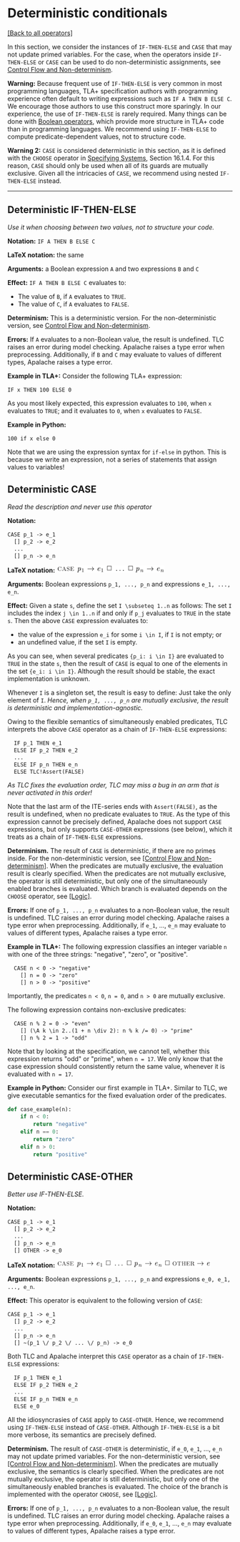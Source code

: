 # Deterministic conditionals

[[Back to all operators]](./standard-operators.md)

In this section, we consider the instances of `IF-THEN-ELSE` and `CASE` that
may not update primed variables. For the case, when the operators inside
`IF-THEN-ELSE` or `CASE` can be used to do non-deterministic assignments, see
[Control Flow and Non-determinism](control-and-nondeterminism.md).

**Warning:** Because frequent use of `IF-THEN-ELSE` is very common in most
programming languages, TLA+ specification authors with programming experience
often default to writing expressions such as `IF A THEN B ELSE C`.  We
encourage those authors to use this construct more sparingly.  In our
experience, the use of `IF-THEN-ELSE` is rarely required.  Many things can be
done with [Boolean operators](./booleans.md), which provide more structure in
TLA+ code than in programming languages.  We recommend using `IF-THEN-ELSE` to
compute predicate-dependent values, not to structure code.

**Warning 2:** `CASE` is considered deterministic in this
section, as it is defined with the `CHOOSE` operator in
[Specifying Systems], Section 16.1.4.
For this reason, `CASE` should only be used when all of its guards are mutually exclusive.
Given all the intricacies of `CASE`,
we recommend using nested `IF-THEN-ELSE` instead.

----------------------------------------------------------------------------

<a name="ite"></a>
## Deterministic IF-THEN-ELSE

_Use it when choosing between two values, not to structure your code._

**Notation:** `IF A THEN B ELSE C`

**LaTeX notation:** the same

**Arguments:** a Boolean expression `A` and two expressions `B` and `C`

**Effect:** `IF A THEN B ELSE C` evaluates to:

 - The value of `B`, if `A` evaluates to `TRUE`.
 - The value of `C`, if `A` evaluates to `FALSE`.

**Determinism:** This is a deterministic version. For the non-deterministic
version, see [Control Flow and Non-determinism](control-and-nondeterminism.md).

**Errors:** If `A` evaluates to a non-Boolean value, the result is undefined.
TLC raises an error during model checking. Apalache raises a type error when
preprocessing. Additionally, if `B` and `C` may evaluate to values of different
types, Apalache raises a type error.

**Example in TLA+:** Consider the following TLA+ expression:

```tla
IF x THEN 100 ELSE 0
```

As you most likely expected, this expression evaluates to `100`, when `x`
evaluates to `TRUE`; and it evaluates to `0`, when `x` evaluates to `FALSE`.

**Example in Python:**

```tla
100 if x else 0
```

Note that we are using the expression syntax for `if-else` in python.
This is because we write an expression, not a series of statements that assign
values to variables!

<a name="case"></a>
## Deterministic CASE

_Read the description and never use this operator_

**Notation:**

```tla
CASE p_1 -> e_1
  [] p_2 -> e_2
  ...
  [] p_n -> e_n
```

**LaTeX notation:** ![case](./img/case.png)

**Arguments:** Boolean expressions `p_1, ..., p_n` and expressions `e_1, ...,
e_n`.

**Effect:** Given a state `s`, define the set `I \subseteq 1..n` as follows:
    The set `I` includes the index `j \in 1..n` if
    and only if `p_j` evaluates to `TRUE` in the state `s`.
Then the above `CASE` expression evaluates to:

  - the value of the expression `e_i` for some `i \in I`, if `I` is not empty; or
  - an undefined value, if the set `I` is empty.

As you can see, when several predicates `{p_i: i \in I}` are evaluated
to `TRUE` in the state `s`, then the result of `CASE` is equal to one of the
elements in the set `{e_i: i \in I}`. Although the result should be stable,
the exact implementation is unknown.

Whenever `I` is a singleton set, the result is easy to define: Just take the
only element of `I`. *Hence, when `p_1, ..., p_n` are mutually exclusive,
the result is deterministic and implementation-agnostic.*

Owing to the flexible semantics of simultaneously enabled predicates,
TLC interprets the above `CASE` operator as a chain of `IF-THEN-ELSE` expressions:

```tla
  IF p_1 THEN e_1
  ELSE IF p_2 THEN e_2
  ...
  ELSE IF p_n THEN e_n
  ELSE TLC!Assert(FALSE)
```

_As TLC fixes the evaluation order, TLC may miss a bug in an arm that is never
activated in this order!_

Note that the last arm of the ITE-series ends with `Assert(FALSE)`, as the
result is undefined, when no predicate evaluates to `TRUE`. As the type
of this expression cannot be precisely defined, Apalache does not support `CASE`
expressions, but only supports `CASE-OTHER` expressions (see below), which
it treats as a chain of `IF-THEN-ELSE` expressions.

**Determinism.** The result of `CASE` is deterministic, if there are no primes
inside.  For the non-deterministic version, see [[Control Flow and
Non-determinism]](control-and-nondeterminism.md).  When the predicates are
mutually exclusive, the evaluation result is clearly specified. When the predicates are
not mutually exclusive, the operator is still deterministic, but only one of
the simultaneously enabled branches is evaluated.
Which branch is evaluated depends on the `CHOOSE` operator, see [[Logic]](./logic.md).

**Errors:** If one of `p_1, ..., p_n` evaluates to a non-Boolean value, the
result is undefined.  TLC raises an error during model checking. Apalache
raises a type error when preprocessing. Additionally, if `e_1`, ..., `e_n`
may evaluate to values of different types, Apalache raises a type error.

**Example in TLA+:** The following expression classifies an integer variable
`n` with one of the three strings: "negative", "zero", or "positive".

```tla
  CASE n < 0 -> "negative"
    [] n = 0 -> "zero"
    [] n > 0 -> "positive"
```

Importantly, the predicates `n < 0`, `n = 0`, and `n > 0` are mutually
exclusive.

The following expression contains non-exclusive predicates:

```tla
  CASE n % 2 = 0 -> "even"
    [] (\A k \in 2..(1 + n \div 2): n % k /= 0) -> "prime"
    [] n % 2 = 1 -> "odd"

```

Note that by looking at the specification, we cannot tell, whether this
expression returns "odd" or "prime", when `n = 17`. We only know that the
case expression should consistently return the same value, whenever it is
evaluated with `n = 17`.

**Example in Python:** Consider our first example in TLA+. Similar to TLC, we
give executable semantics for the fixed evaluation order of the predicates.

```python
def case_example(n):
    if n < 0:
        return "negative"
    elif n == 0:
        return "zero"
    elif n > 0:
        return "positive"
```

<a name="caseOther"></a>
## Deterministic CASE-OTHER

_Better use IF-THEN-ELSE._

**Notation:**

```tla
CASE p_1 -> e_1
  [] p_2 -> e_2
  ...
  [] p_n -> e_n
  [] OTHER -> e_0
```

**LaTeX notation:** ![case-other](./img/case-other.png)

**Arguments:** Boolean expressions `p_1, ..., p_n` and expressions `e_0, e_1, ...,
e_n`.

**Effect:** This operator is equivalent to the following version of `CASE`:

```tla
CASE p_1 -> e_1
  [] p_2 -> e_2
  ...
  [] p_n -> e_n
  [] ~(p_1 \/ p_2 \/ ... \/ p_n) -> e_0
```

Both TLC and Apalache interpret this `CASE` operator as a chain of
`IF-THEN-ELSE` expressions:

```tla
  IF p_1 THEN e_1
  ELSE IF p_2 THEN e_2
  ...
  ELSE IF p_n THEN e_n
  ELSE e_0
```

All the idiosyncrasies of `CASE` apply to `CASE-OTHER`. Hence, we recommend
using `IF-THEN-ELSE` instead of `CASE-OTHER`. Although `IF-THEN-ELSE`
is a bit more verbose, its semantics are precisely defined.

**Determinism.** The result of `CASE-OTHER` is deterministic, if `e_0`, `e_1`,
..., `e_n` may not update primed variables.  For the non-deterministic version,
see [[Control Flow and Non-determinism]](control-and-nondeterminism.md).  When
the predicates are mutually exclusive, the semantics is clearly specified. When
the predicates are not mutually exclusive, the operator is still deterministic,
but only one of the simultaneously enabled branches is evaluated. The choice of
the branch is implemented with the operator `CHOOSE`, see
[[Logic]](./logic.md).

**Errors:** If one of `p_1, ..., p_n` evaluates to a non-Boolean value, the
result is undefined.  TLC raises an error during model checking. Apalache
raises a type error when preprocessing.  Additionally, if `e_0`, `e_1`, ...,
`e_n` may evaluate to values of different types, Apalache raises a type error.

[Specifying Systems]: http://lamport.azurewebsites.net/tla/book.html?back-link=learning.html
